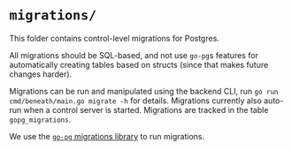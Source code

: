 # `migrations/`

This folder contains control-level migrations for Postgres. 

All migrations should be SQL-based, and not use `go-pg`s features for automatically creating tables based on structs (since that makes future changes harder).

Migrations can be run and manipulated using the backend CLI, run `go run cmd/beneath/main.go migrate -h` for details. Migrations currently also auto-run when a control server is started. Migrations are tracked in the table `gopg_migrations`.

We use the [`go-pg` migrations library](https://github.com/go-pg/migrations/v7) to run migrations. 

